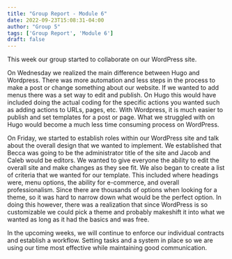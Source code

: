 ```yaml
---
title: "Group Report - Module 6"
date: 2022-09-23T15:08:31-04:00
author: "Group 5"
tags: ['Group Report', 'Module 6']
draft: false
---
```

This week our group started to collaborate on our WordPress site.

On Wednesday we realized the main difference between Hugo and Wordpress. There was more automation and less steps in the process to make a post or change something about our website. If we wanted to add menus there was a set way to edit and publish. On Hugo this would have included doing the actual coding for the specific actions you wanted such as adding actions to URLs, pages, etc. With Wordpress, it is much easier to publish and set templates for a post or page. What we struggled with on Hugo would become a much less time consuming process on WordPress.

On Friday, we started to establish roles within our WordPress site and talk about the overall design that we wanted to implement. We established that Becca was going to be the administrator title of the site and Jacob and Caleb would be editors. We wanted to give everyone the ability to edit the overall site and make changes as they see fit. We also began to create a list of criteria that we wanted for our template. This included where headings were, menu options, the ability for e-commerce, and overall professionalism. Since there are thousands of options when looking for a theme, so it was hard to narrow down what would be the perfect option. In doing this however, there was a realization that since WordPress is so customizable we could pick a theme and probably makeshift it into what we wanted as long as it had the basics and was free.

In the upcoming weeks, we will continue to enforce our individual contracts and establish a workflow. Setting tasks and a system in place so we are using our time most effective while maintaining good communication. 
